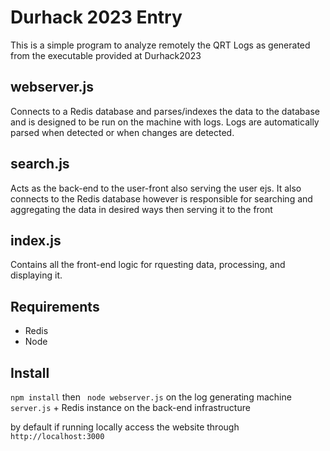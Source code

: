 # Durhack 2023 Entry
This is a simple program to analyze remotely the QRT Logs as generated from the executable provided at Durhack2023

## webserver.js 
Connects to a Redis database and parses/indexes the data to the database and is designed to be run on the machine with logs. Logs are automatically parsed when detected or when changes are detected.

## search.js 
Acts as the back-end to the user-front also serving the user ejs. It also connects to the Redis database however is responsible for searching and aggregating the data in desired ways then serving it to the front

## index.js
Contains all the front-end logic for rquesting data, processing, and displaying it.

## Requirements
* Redis
* Node

## Install
``` npm install ```
then
``` node webserver.js``` on the log generating machine
``` server.js ``` + Redis instance on the back-end infrastructure

by default if running locally access the website through ```http://localhost:3000```
